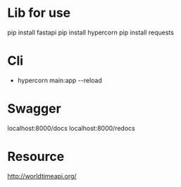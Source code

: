 # Lib for use
pip install fastapi
pip install hypercorn
pip install requests

# Cli
* hypercorn main:app --reload

# Swagger
localhost:8000/docs
localhost:8000/redocs

# Resource
http://worldtimeapi.org/